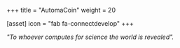 +++
title = "AutomaCoin"
weight = 20

[asset]
  icon = "fab fa-connectdevelop"
+++

*"To whoever computes for science the world is revealed".*
